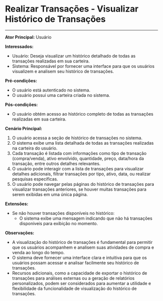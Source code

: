 # Realizar Transações - Visualizar Histórico de Transações
____

**Ator Principal:** Usuário

**Interessados:**
- Usuário: Deseja visualizar um histórico detalhado de todas as transações realizadas em sua carteira.
- Sistema: Responsável por fornecer uma interface para que os usuários visualizem e analisem seu histórico de transações.

**Pré-condições:**
- O usuário está autenticado no sistema.
- O usuário possui uma carteira criada no sistema.

**Pós-condições:**
- O usuário obtém acesso ao histórico completo de todas as transações realizadas em sua carteira.

**Cenário Principal:**
1. O usuário acessa a seção de histórico de transações no sistema.
2. O sistema exibe uma lista detalhada de todas as transações realizadas na carteira do usuário.
3. Cada transação é listada com informações como tipo de transação (compra/venda), ativo envolvido, quantidade, preço, data/hora da transação, entre outros detalhes relevantes.
4. O usuário pode interagir com a lista de transações para visualizar detalhes adicionais, filtrar transações por tipo, ativo, data, ou realizar pesquisas específicas.
5. O usuário pode navegar pelas páginas do histórico de transações para visualizar transações anteriores, se houver muitas transações para serem exibidas em uma única página.

**Extensões:**
- Se não houver transações disponíveis no histórico:
    - O sistema exibe uma mensagem indicando que não há transações disponíveis para exibição no momento.

**Observações:**
- A visualização do histórico de transações é fundamental para permitir que os usuários acompanhem e analisem suas atividades de compra e venda ao longo do tempo.
- O sistema deve fornecer uma interface clara e intuitiva para que os usuários possam acessar e analisar facilmente seu histórico de transações.
- Recursos adicionais, como a capacidade de exportar o histórico de transações para análises externas ou a geração de relatórios personalizados, podem ser considerados para aumentar a utilidade e flexibilidade da funcionalidade de visualização do histórico de transações.